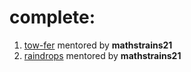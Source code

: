 # complete:

1. [tow-fer](https://exercism.org/tracks/python/exercises/two-fer/solutions/ErezTzvi) mentored by **mathstrains21**
1. [raindrops](https://exercism.org/tracks/python/exercises/raindrops/solutions/ErezTzvi) mentored by **mathstrains21**
